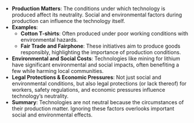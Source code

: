 + **Production Matters**: The conditions under which technology is produced affect its neutrality. Social and environmental factors during production can influence the technology itself.
+ **Examples**:
    - **Cotton T-shirts**: Often produced under poor working conditions with environmental hazards.
    - **Fair Trade and Fairphone**: These initiatives aim to produce goods responsibly, highlighting the importance of production conditions.
+ **Environmental and Social Costs**: Technologies like mining for lithium have significant environmental and social impacts, often benefiting a few while harming local communities.
+ **Legal Protections & Economic Pressures**: Not just social and environmental conditions, but also legal protections (or lack thereof) for workers, safety regulations, and economic pressures influence technology’s neutrality.
+ **Summary**: Technologies are not neutral because the circumstances of their production matter. Ignoring these factors overlooks important social and environmental effects.